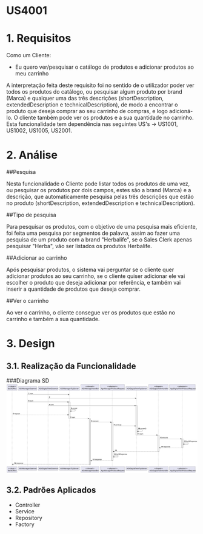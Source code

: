 US4001
=======================================


# 1. Requisitos

Como um Cliente:
* Eu quero ver/pesquisar o catálogo de produtos e adicionar produtos ao meu carrinho

A interpretação feita deste requisito foi no sentido de o utilizador poder ver todos os produtos do catálogo, ou pesquisar algum produto por brand (Marca) e qualquer uma das três descrições (shortDescription, extendedDescription e technicalDescription), de modo a encontrar o produto que deseja comprar ao seu carrinho de compras, e logo adicioná-lo.
O cliente também pode ver os produtos e a sua quantidade no carrinho. Esta funcionalidade tem dependência nas seguintes US's -> US1001, US1002, US1005, US2001.

# 2. Análise

##Pesquisa

Nesta funcionalidade o Cliente pode listar todos os produtos de uma vez, ou pesquisar os produtos por dois campos, estes são a brand (Marca) e a descrição, que automaticamente pesquisa pelas três descrições que estão no produto (shortDescription, extendedDescription e technicalDescription).

##Tipo de pesquisa

Para pesquisar os produtos, com o objetivo de uma pesquisa mais eficiente, foi feita uma pesquisa por segmentos de palavra, assim ao fazer uma pesquisa de um produto com a brand "Herbalife", se o Sales Clerk apenas pesquisar "Herba", vão ser listados os produtos Herbalife.

##Adicionar ao carrinho

Após pesquisar produtos, o sistema vai perguntar se o cliente quer adicionar produtos ao seu carrinho, se o cliente quiser adicionar ele vai escolher o produto que deseja adicionar por referência, e também vai inserir a quantidade de produtos que deseja comprar.

##Ver o carrinho

Ao ver o carrinho, o cliente consegue ver os produtos que estão no carrinho e também a sua quantidade.

# 3. Design

## 3.1. Realização da Funcionalidade

###Diagrama SD
![US4001_SD](US4001_SD.svg)

## 3.2. Padrões Aplicados

- Controller
- Service
- Repository
- Factory